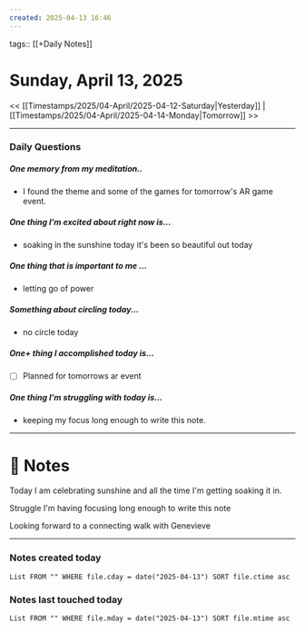 ```yaml
---
created: 2025-04-13 16:46
---
```

tags:: [[+Daily Notes]]

# Sunday, April 13, 2025

<< [[Timestamps/2025/04-April/2025-04-12-Saturday|Yesterday]] | [[Timestamps/2025/04-April/2025-04-14-Monday|Tomorrow]] >>

---
### Daily Questions
#####  One memory from my meditation..  
- I found the theme and some of the games for tomorrow's AR game event. 

#####  One thing I'm excited about right now is...
- soaking in the sunshine today it's been so beautiful out today
##### One thing that is important to me ...
- letting go of power
##### Something about circling today...  
- no circle today
##### One+ thing I accomplished today is...
- [ ] Planned for tomorrows ar event

##### One thing I'm struggling with today is...
- keeping my focus long enough to write this note. 

---
# 📝 Notes
Today I am celebrating sunshine and all the time I'm getting soaking it in. 

Struggle I'm having focusing long enough to write this note 

Looking forward to a connecting walk with Genevieve


---
### Notes created today
```dataview
List FROM "" WHERE file.cday = date("2025-04-13") SORT file.ctime asc
```

### Notes last touched today
```dataview
List FROM "" WHERE file.mday = date("2025-04-13") SORT file.mtime asc
```